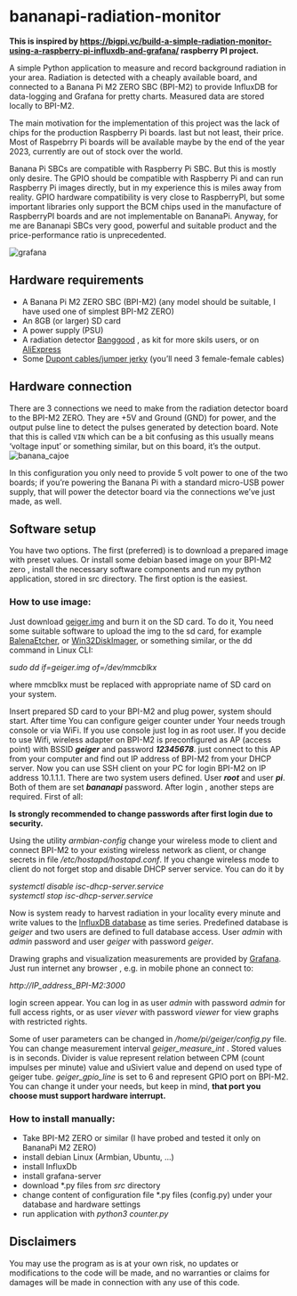 # bananapi-radiation-monitor

**This is inspired by https://bigpi.vc/build-a-simple-radiation-monitor-using-a-raspberry-pi-influxdb-and-grafana/ raspberry PI project.**

A simple Python application to measure and record background radiation in your area. Radiation is detected with a cheaply available board, and connected to a Banana Pi M2 ZERO SBC (BPI-M2) to provide InfluxDB for data-logging and Grafana for pretty charts. Measured data are stored locally to BPI-M2.

The main motivation for the implementation of this project was the lack of chips for the production Raspberry Pi boards. last but not least, their price. Most of Raspebrry Pi boards will be available maybe by the end of the year 2023, currently are out of stock over the world. 

Banana Pi SBCs are compatible with Raspberry Pi SBC. But this is mostly only desire. The GPIO should be compatible with Raspberry Pi and can run Raspberry Pi images directly, but in my experience this is miles away from reality. GPIO hardware compatibility is very close to RaspberryPI, but some important libraries only support the BCM chips used in the manufacture of RaspberryPI boards and are not implementable on BananaPi. Anyway, for me are Bananapi SBCs very good, powerful and suitable product and the price-performance ratio is unprecedented.

![grafana](https://user-images.githubusercontent.com/78679055/230712353-1ec9c31c-e732-4ce8-9bc1-b17426e671d7.jpg)


## Hardware requirements

* A Banana Pi M2 ZERO SBC (BPI-M2) (any model should be suitable, I have used one of simplest BPI-M2 ZERO)
* An 8GB (or larger) SD card 
* A power supply (PSU)
* A radiation detector [Banggood](https://www.banggood.com/sk/DIY-Geiger-Counter-Kit-Open-Source-Miller-Tube-GM-Tube-Module-Radiation-Parts-p-1937604.html?rmmds=myorder&cur_warehouse=CN) , as kit for more skils users, or on  [AliExpress](https://www.aliexpress.com/item/32884861168.html?spm=a2g0o.productlist.0.0.5faf6aa9OuQXsc)
* Some [Dupont cables/jumper jerky](https://shop.pimoroni.com/products/jumper-jerky?variant=348491271) (you’ll need 3 female-female cables)


## Hardware connection

There are 3 connections we need to make from the radiation detector board to the BPI-M2 ZERO. They are +5V and Ground (GND) for power, and the output pulse line to detect the pulses generated by detection board. Note that this is called `VIN` which can be a bit confusing as this usually means ‘voltage input’ or something similar, but on this board, it’s the output.
![banana_cajoe](https://user-images.githubusercontent.com/78679055/230715843-937c716c-79ae-47a9-ae07-21be27a67279.png)




In this configuration you only need to provide 5 volt power to one of the two boards; if you’re powering the Banana Pi with a standard micro-USB power supply, that will power the detector board via the connections we’ve just made, as well.

## Software setup

You have two options. The first (preferred) is to download a prepared image with preset values. Or install some debian based image on your BPI-M2 zero , install the necessary software components and run my python application, stored in src directory. The first option is the easiest.

### How to use image:

Just download [geiger.img](https://drive.google.com/file/d/1pP6zhLzigkKEu4Vl4GHI0awQZ6XYNu6-/view?usp=sharing) and burn it on the SD card. To do it, You need some suitable software to upload the img to the sd card, for example [BalenaEtcher](https://www.balena.io/etcher), or [Win32DiskImager](https://sourceforge.net/projects/win32diskimager/), or something similar, or the dd command in Linux CLI:

  *sudo dd if=geiger.img of=/dev/mmcblkx*             
  
  where mmcblkx must be replaced with appropriate name of SD card on your system.

Insert prepared SD card to your BPI-M2 and plug power, system should start. After time You can configure geiger counter under Your needs trough console or via WiFi. If you use console just log in as root user. If you decide to use Wifi, wireless adapter on BPI-M2 is preconfigured as AP (access point) with BSSID _**geiger**_ and password _**12345678**_. just connect to this AP from your computer  and find out IP address of BPI-M2 from your DHCP server. Now you can use SSH client on your PC for login BPI-M2 on IP address 10.1.1.1.
There are two system users defined. User _**root**_ and user _**pi**_. Both of them are set _**bananapi**_ password. After login , another steps are required. First of all:

**Is strongly recommended to change passwords after first login due to security.**  

Using the utility *armbian-config* change your wireless mode to client and connect BPI-M2 to your existing wireless network as client, or change secrets in file */etc/hostapd/hostapd.conf*. If you change wireless mode to client do not forget stop and disable DHCP server service. You can do it by

*systemctl disable isc-dhcp-server.service   
systemctl stop isc-dhcp-server.service*

Now is system ready to harvest radiation in your locality every minute and write values to the [InfluxDB database](https://docs.influxdata.com/influxdb/v1.8/) as time series. Predefined database is *geiger* and two users are defined to full database access. User *admin* with *admin* password and user *geiger* with password *geiger*.  

Drawing graphs and visualization measurements are provided by [Grafana](https://grafana.com/). Just run internet any browser , e.g. in mobile phone an connect to:   

*http://IP_address_BPI-M2:3000*    

login screen appear. You can log in as user *admin* with password *admin* for full access rights, or as user *viever* with password *viewer* for view graphs with restricted rights. 

Some of user parameters can be changed in */home/pi/geiger/config.py* file. You can change measurement interval *geiger_measure_int* . Stored values is in seconds. Divider is value represent relation between CPM (count impulses per minute) value and uSiviert value and depend on used type of geiger tube. *geiger_gpio_line* is set to 6 and represent GPIO port on BPI-M2. You can change it under your needs, but keep in mind, **that port you choose must support hardware interrupt.**


### How to install manually:

* Take BPI-M2 ZERO or similar (I have probed and tested it only on BananaPi M2 ZERO)
* install debian Linux (Armbian, Ubuntu, ...)
* install InfluxDb
* install grafana-server
* download \*.py files from *src* directory
* change content of configuration file \*.py files (config.py) under your database and hardware settings
* run application with *python3 counter.py*


##  Disclaimers  
You may use the program as is at your own risk, no updates or modifications to the code will be made, and no warranties or claims for damages will be made in connection with any use of this code.
